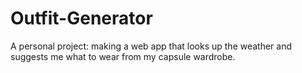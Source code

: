 # Outfit-Generator
A personal project: making a web app that looks up the weather and suggests me what to wear from my capsule wardrobe. 
